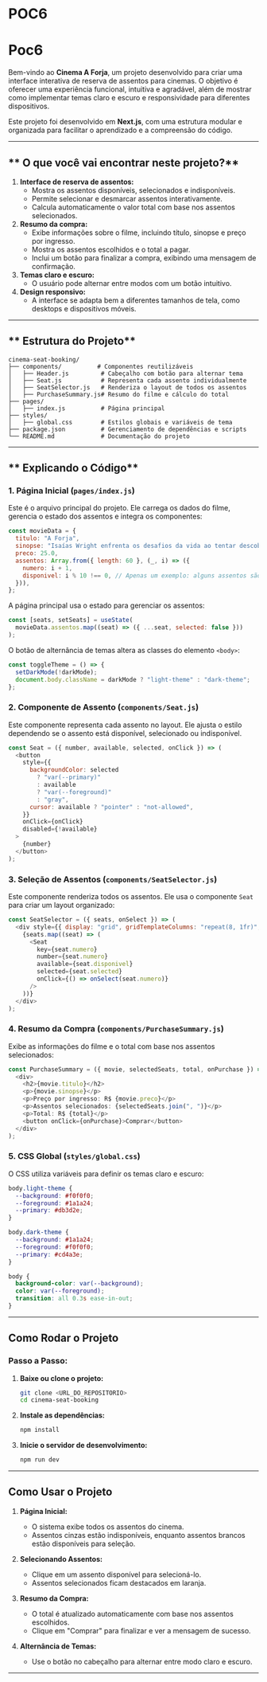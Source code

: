 # POC6
# **Poc6**

Bem-vindo ao **Cinema A Forja**, um projeto desenvolvido para criar uma interface interativa de reserva de assentos para cinemas. O objetivo é oferecer uma experiência funcional, intuitiva e agradável, além de mostrar como implementar temas claro e escuro e responsividade para diferentes dispositivos.

Este projeto foi desenvolvido em **Next.js**, com uma estrutura modular e organizada para facilitar o aprendizado e a compreensão do código.

---

## ** O que você vai encontrar neste projeto?**
1. **Interface de reserva de assentos:**
   - Mostra os assentos disponíveis, selecionados e indisponíveis.
   - Permite selecionar e desmarcar assentos interativamente.
   - Calcula automaticamente o valor total com base nos assentos selecionados.
2. **Resumo da compra:**
   - Exibe informações sobre o filme, incluindo título, sinopse e preço por ingresso.
   - Mostra os assentos escolhidos e o total a pagar.
   - Inclui um botão para finalizar a compra, exibindo uma mensagem de confirmação.
3. **Temas claro e escuro:**
   - O usuário pode alternar entre modos com um botão intuitivo.
4. **Design responsivo:**
   - A interface se adapta bem a diferentes tamanhos de tela, como desktops e dispositivos móveis.

---

## ** Estrutura do Projeto**

```
cinema-seat-booking/
├── components/          # Componentes reutilizáveis
│   ├── Header.js         # Cabeçalho com botão para alternar tema
│   ├── Seat.js           # Representa cada assento individualmente
│   ├── SeatSelector.js   # Renderiza o layout de todos os assentos
│   ├── PurchaseSummary.js# Resumo do filme e cálculo do total
├── pages/
│   ├── index.js          # Página principal
├── styles/
│   ├── global.css        # Estilos globais e variáveis de tema
├── package.json          # Gerenciamento de dependências e scripts
└── README.md             # Documentação do projeto
```

---

## ** Explicando o Código**

### 1. **Página Inicial (`pages/index.js`)**
Este é o arquivo principal do projeto. Ele carrega os dados do filme, gerencia o estado dos assentos e integra os componentes:

```javascript
const movieData = {
  titulo: "A Forja",
  sinopse: "Isaías Wright enfrenta os desafios da vida ao tentar descobrir seu propósito.",
  preco: 25.0,
  assentos: Array.from({ length: 60 }, (_, i) => ({
    numero: i + 1,
    disponivel: i % 10 !== 0, // Apenas um exemplo: alguns assentos são indisponíveis
  })),
};
```

A página principal usa o estado para gerenciar os assentos:

```javascript
const [seats, setSeats] = useState(
  movieData.assentos.map((seat) => ({ ...seat, selected: false }))
);
```

O botão de alternância de temas altera as classes do elemento `<body>`:

```javascript
const toggleTheme = () => {
  setDarkMode(!darkMode);
  document.body.className = darkMode ? "light-theme" : "dark-theme";
};
```

### 2. **Componente de Assento (`components/Seat.js`)**
Este componente representa cada assento no layout. Ele ajusta o estilo dependendo se o assento está disponível, selecionado ou indisponível.

```javascript
const Seat = ({ number, available, selected, onClick }) => (
  <button
    style={{
      backgroundColor: selected
        ? "var(--primary)"
        : available
        ? "var(--foreground)"
        : "gray",
      cursor: available ? "pointer" : "not-allowed",
    }}
    onClick={onClick}
    disabled={!available}
  >
    {number}
  </button>
);
```

### 3. **Seleção de Assentos (`components/SeatSelector.js`)**
Este componente renderiza todos os assentos. Ele usa o componente `Seat` para criar um layout organizado:

```javascript
const SeatSelector = ({ seats, onSelect }) => (
  <div style={{ display: "grid", gridTemplateColumns: "repeat(8, 1fr)", gap: "10px" }}>
    {seats.map((seat) => (
      <Seat
        key={seat.numero}
        number={seat.numero}
        available={seat.disponivel}
        selected={seat.selected}
        onClick={() => onSelect(seat.numero)}
      />
    ))}
  </div>
);
```

### 4. **Resumo da Compra (`components/PurchaseSummary.js`)**
Exibe as informações do filme e o total com base nos assentos selecionados:

```javascript
const PurchaseSummary = ({ movie, selectedSeats, total, onPurchase }) => (
  <div>
    <h2>{movie.titulo}</h2>
    <p>{movie.sinopse}</p>
    <p>Preço por ingresso: R$ {movie.preco}</p>
    <p>Assentos selecionados: {selectedSeats.join(", ")}</p>
    <p>Total: R$ {total}</p>
    <button onClick={onPurchase}>Comprar</button>
  </div>
);
```

### 5. **CSS Global (`styles/global.css`)**
O CSS utiliza variáveis para definir os temas claro e escuro:

```css
body.light-theme {
  --background: #f0f0f0;
  --foreground: #1a1a24;
  --primary: #db3d2e;
}

body.dark-theme {
  --background: #1a1a24;
  --foreground: #f0f0f0;
  --primary: #cd4a3e;
}

body {
  background-color: var(--background);
  color: var(--foreground);
  transition: all 0.3s ease-in-out;
}
```

---

## **Como Rodar o Projeto**


### Passo a Passo:
1. **Baixe ou clone o projeto:**
   ```bash
   git clone <URL_DO_REPOSITORIO>
   cd cinema-seat-booking
   ```

2. **Instale as dependências:**
   ```bash
   npm install
   ```

3. **Inicie o servidor de desenvolvimento:**
   ```bash
   npm run dev
   ```

---

## **Como Usar o Projeto**

1. **Página Inicial:**
   - O sistema exibe todos os assentos do cinema.
   - Assentos cinzas estão indisponíveis, enquanto assentos brancos estão disponíveis para seleção.

2. **Selecionando Assentos:**
   - Clique em um assento disponível para selecioná-lo.
   - Assentos selecionados ficam destacados em laranja.

3. **Resumo da Compra:**
   - O total é atualizado automaticamente com base nos assentos escolhidos.
   - Clique em "Comprar" para finalizar e ver a mensagem de sucesso.

4. **Alternância de Temas:**
   - Use o botão no cabeçalho para alternar entre modo claro e escuro.

---


